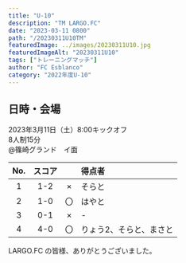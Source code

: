 ```yaml
---
title: "U-10"
description: "TM LARGO.FC"
date: "2023-03-11 0800"
path: "/20230311U10TM"
featuredImage: ../images/20230311U10.jpg
featuredImageAlt: "20230311U10"
tags: ["トレーニングマッチ"]
author: "FC Esblanco"
category: "2022年度U-10"
---
```


## 日時・会場

2023年3月11日（土）8:00キックオフ<br>
8人制15分<br>
@篠崎グランド　イ面

| No.| スコア |   | 得点者  |
|:--:|:------:|:-:|:--------|
| 1  | 1-2 | × |そらと|
| 2  | 1-0 | 〇 |はやと|
| 3  | 0-1 | × |-|
| 4  | 4-0 | 〇 |りょう2、そらと、まさと|

LARGO.FC の皆様、ありがとうございました。